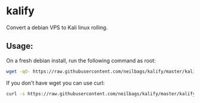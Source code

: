 # kalify

Convert a debian VPS to Kali linux rolling.

## Usage:

On a fresh debian install, run the following command as root:

```bash
wget -qO- https://raw.githubusercontent.com/neilbags/kalify/master/kalify | bash
```

If you don't have wget you can use curl:

```bash
curl -s https://raw.githubusercontent.com/neilbags/kalify/master/kalify | bash
```
